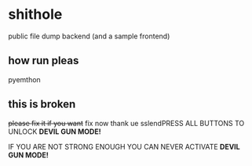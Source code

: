 # shithole
public file dump backend (and a sample frontend)

## how run pleas
pyemthon

## this is broken
~~please fix it if you want~~
fix now thank ue sslendPRESS ALL BUTTONS TO UNLOCK **DEVIL GUN MODE!**

IF YOU ARE NOT STRONG ENOUGH YOU CAN NEVER ACTIVATE **DEVIL GUN MODE!**
